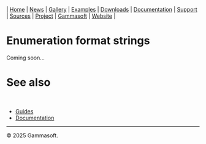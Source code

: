 | [Home](home.md) | [News](news.md) | [Gallery](gallery.md) | [Examples](examples.md) | [Downloads](downloads.md) | [Documentation](documentation.md) | [Support](support.md) | [Sources](https://github.com/gammasoft71/xtd) | [Project](https://sourceforge.net/projects/xtdpro/) | [Gammasoft](gammasoft.md) | [Website](https://gammasoft71.github.io/xtd) |

# Enumeration format strings

Coming soon...

# See also
​
* [Guides](guides.md)
* [Documentation](documentation.md)

______________________________________________________________________________________________

© 2025 Gammasoft.

[//]: # (https://learn.microsoft.com/en-us/dotnet/standard/base-types/enumeration-format-strings)
